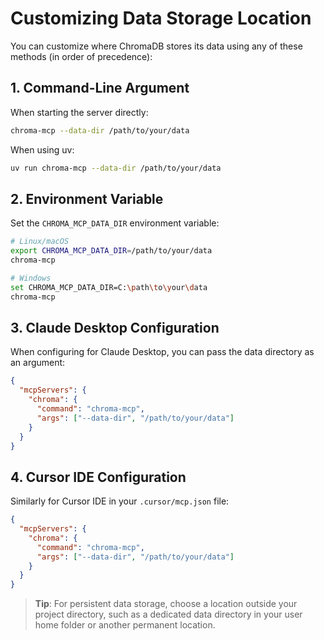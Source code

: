 # Customizing Data Storage Location

You can customize where ChromaDB stores its data using any of these methods (in order of precedence):

## 1. Command-Line Argument

When starting the server directly:
```bash
chroma-mcp --data-dir /path/to/your/data
```

When using uv:
```bash
uv run chroma-mcp --data-dir /path/to/your/data
```

## 2. Environment Variable

Set the `CHROMA_MCP_DATA_DIR` environment variable:

```bash
# Linux/macOS
export CHROMA_MCP_DATA_DIR=/path/to/your/data
chroma-mcp

# Windows
set CHROMA_MCP_DATA_DIR=C:\path\to\your\data
chroma-mcp
```

## 3. Claude Desktop Configuration

When configuring for Claude Desktop, you can pass the data directory as an argument:

```json
{
  "mcpServers": {
    "chroma": {
      "command": "chroma-mcp",
      "args": ["--data-dir", "/path/to/your/data"]
    }
  }
}
```

## 4. Cursor IDE Configuration

Similarly for Cursor IDE in your `.cursor/mcp.json` file:

```json
{
  "mcpServers": {
    "chroma": {
      "command": "chroma-mcp",
      "args": ["--data-dir", "/path/to/your/data"]
    }
  }
}
```

> **Tip**: For persistent data storage, choose a location outside your project directory, such as a dedicated data directory in your user home folder or another permanent location. 